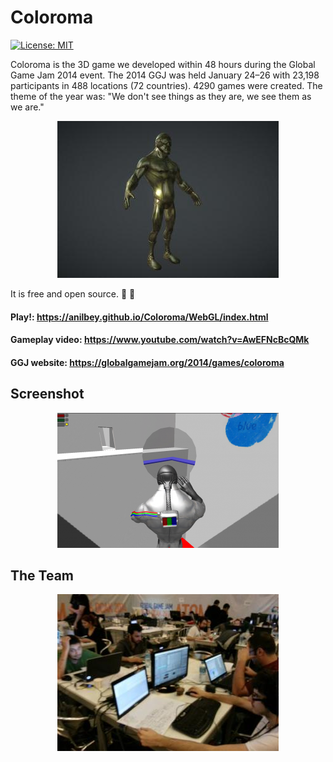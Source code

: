 # Coloroma
[![License: MIT](https://img.shields.io/badge/License-MIT-green.svg)](https://opensource.org/licenses/MIT)

Coloroma is the 3D game we developed within 48 hours during the Global Game Jam 2014 event.
The 2014 GGJ was held January 24–26 with 23,198 participants in 488 locations (72 countries). 4290 games were created.
The theme of the year was: "We don't see things as they are, we see them as we are."

<p align="center">
  <img src="doc/images/kartush.jpg" />
</p>

It is free and open source. :clap: :tada:

#### Play!: https://anilbey.github.io/Coloroma/WebGL/index.html

#### Gameplay video: https://www.youtube.com/watch?v=AwEFNcBcQMk

#### GGJ website: https://globalgamejam.org/2014/games/coloroma

## Screenshot

<p align="center">
  <img src="doc/images/coloromagame.png" />
</p>

## The Team

<p align="center">
  <img src="doc/images/ggj14_1.jpg" />
</p>
